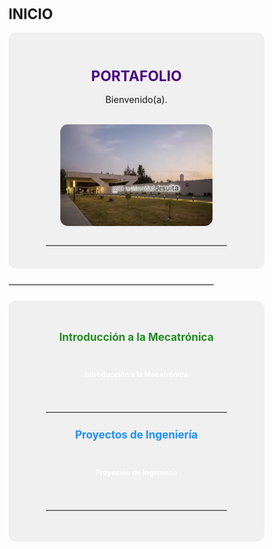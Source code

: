 # INICIO
<!-- PORTAFOLIO -->
<div align="center" style="background-color:#f0f0f0; padding: 30px; border-radius: 15px;">

  <h1 style="color:#4b0082;">PORTAFOLIO</h1>
  <p style="font-size:18px;">Bienvenido(a).</p>
  
  <!-- Imagen de portada -->
  <img src="assets/imgs/ibero.jpeg" alt="Portada" width="300" style="border-radius:15px; margin:20px 0;">

  <hr style="border:1px solid #ccc; width:80%;">

</div>

<hr style="border:1px solid #ccc; width:80%; margin:30px 0;">


<div align="center" style="background-color:#f0f0f0; padding: 30px; border-radius: 15px;">
  <!-- Introducción a la Mecatrónica -->
  <h2 style="color:#228b22;"> Introducción a la Mecatrónica</h2>
  <a href="https://karenpastrana.github.io/PORTAFOLIO/INTRO/SOBRE/" style="display:inline-block; background-image:url('assets/imgs/F1.jpg'); background-size:cover; color:white; text-decoration:none; padding:25px 40px; border-radius:15px; font-weight:bold; margin:10px;">Introducción a la Mecatrónica</a>

  <hr style="border:1px solid #ccc; width:80%; margin:30px 0;">

  <!-- Proyectos de Ingeniería -->
  <h2 style="color:#1e90ff;">Proyectos de Ingeniería</h2>
  <a href="PROYECTOS/PORTADA.md" style="display:inline-block; background-image:url('assets/imgs/F2.jpg'); background-size:cover; color:white; text-decoration:none; padding:25px 40px; border-radius:15px; font-weight:bold; margin:10px;">Proyectos de Ingeniería</a>

  <hr style="border:1px solid #ccc; width:80%; margin:30px 0;">

</div>






